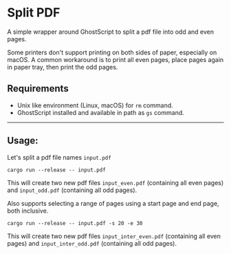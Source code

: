 # Split PDF

A simple wrapper around GhostScript to split a pdf file into odd and even pages.

Some printers don't support printing on both sides of paper, especially on macOS.
A common workaround is to print all even pages, place pages again in paper tray, then print the odd pages.

## Requirements
- Unix like environment (Linux, macOS) for `rm` command.
- GhostScript installed and available in path as `gs` command.

---

## Usage:

Let's split a pdf file names `input.pdf`

```
cargo run --release -- input.pdf 
```
This will create two new pdf files `input_even.pdf` (containing all even pages) and `input_odd.pdf` (containing all odd pages).


Also supports selecting a range of pages using a start page and end page, both inclusive.
```
cargo run --release -- input.pdf -s 20 -e 30
```
This will create two new pdf files `input_inter_even.pdf` (containing all even pages) and `input_inter_odd.pdf` (containing all odd pages).
